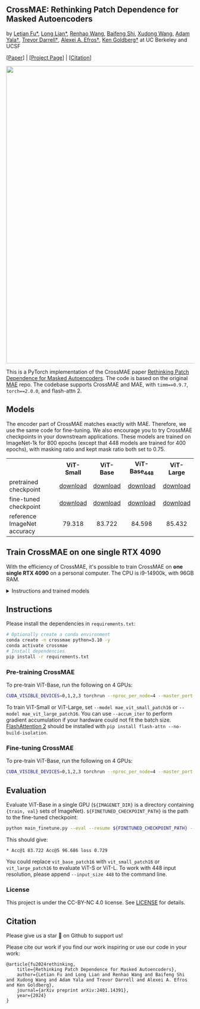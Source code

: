 ## CrossMAE: Rethinking Patch Dependence for Masked Autoencoders
by <a href="https://max-fu.github.io">Letian Fu*</a>, <a href="https://tonylian.com">Long Lian*</a>, <a href="https://renwang435.github.io">Renhao Wang</a>, <a href="https://bfshi.github.io">Baifeng Shi</a>, <a href="https://people.eecs.berkeley.edu/~xdwang">Xudong Wang</a>, <a href="https://www.adamyala.org">Adam Yala†</a>, <a href="https://people.eecs.berkeley.edu/~trevor">Trevor Darrell†</a>, <a href="https://people.eecs.berkeley.edu/~efros">Alexei A. Efros†</a>, <a href="https://goldberg.berkeley.edu">Ken Goldberg†</a> at UC Berkeley and UCSF

[[Paper](https://arxiv.org/abs/2401.14391)] | [[Project Page](https://crossmae.github.io/)] | [[Citation](#citation)]


<p align="center">
  <img src="https://crossmae.github.io/crossmae2.jpg" width="800">
</p>

This is a PyTorch implementation of the CrossMAE paper [Rethinking Patch Dependence for Masked Autoencoders](https://crossmae.github.io/). The code is based on the original [MAE](https://github.com/facebookresearch/mae) repo. The codebase supports CrossMAE and MAE, with `timm==0.9.7`, `torch==2.0.0`, and flash-attn 2.

## Models
The encoder part of CrossMAE matches exactly with MAE. Therefore, we use the same code for fine-tuning. We also encourage you to try CrossMAE checkpoints in your downstream applications. These models are trained on ImageNet-1k for 800 epochs (except that 448 models are trained for 400 epochs), with masking ratio and kept mask ratio both set to 0.75.

<table><tbody>
<!-- START TABLE -->
<!-- TABLE HEADER -->
<th valign="bottom"></th>
<th valign="bottom">ViT-Small</th>
<th valign="bottom">ViT-Base</th>
<th valign="bottom">ViT-Base<sub>448</sub></th>
<th valign="bottom">ViT-Large</th>
<!-- TABLE BODY -->
<tr><td align="left">pretrained checkpoint</td>
<td align="center"><a href='https://huggingface.co/longlian/CrossMAE/resolve/main/vits-mr0.75-kmr0.75-dd12/imagenet-mae-cross-vits-pretrain-wfm-mr0.75-kmr0.75-dd12-ep800-ui.pth?download=true'>download</a></td>
<td align="center"><a href='https://huggingface.co/longlian/CrossMAE/resolve/main/vitb-mr0.75-kmr0.75-dd12/imagenet-mae-cross-vitb-pretrain-wfm-mr0.75-kmr0.75-dd12-ep800-ui.pth?download=true'>download</a></td>
<td align="center"><a href='https://huggingface.co/longlian/CrossMAE/resolve/main/vitb-mr0.75-kmr0.75-dd12-448-400/imagenet-mae-cross-vitb-pretrain-wfm-mr0.75-kmr0.25-dd12-ep400-ui-res-448.pth?download=true'>download</a></td>
<td align="center"><a href='https://huggingface.co/longlian/CrossMAE/resolve/main/vitl-mr0.75-kmr0.75-dd12/imagenet-mae-cross-vitl-pretrain-wfm-mr0.75-kmr0.75-dd12-ep800-ui.pth?download=true'>download</a></td>
</tr>
<tr><td align="left">fine-tuned checkpoint</td>
<td align="center"><a href='https://huggingface.co/longlian/CrossMAE/resolve/main/vits-mr0.75-kmr0.75-dd12/imagenet-mae-cross-vits-finetune-wfm-mr0.75-kmr0.75-dd12-ep800-ui.pth?download=true'>download</a></td>
<td align="center"><a href='https://huggingface.co/longlian/CrossMAE/resolve/main/vitb-mr0.75-kmr0.75-dd12/imagenet-mae-cross-vitb-finetune-wfm-mr0.75-kmr0.75-dd12-ep800-ui.pth?download=true'>download</a></td>
<td align="center"><a href='https://huggingface.co/longlian/CrossMAE/resolve/main/vitb-mr0.75-kmr0.75-dd12-448-400/imagenet-mae-cross-vitb-finetune-wfm-mr0.75-kmr0.25-dd12-ep400-ui-res-448.pth?download=true'>download</a></td>
<td align="center"><a href='https://huggingface.co/longlian/CrossMAE/resolve/main/vitl-mr0.75-kmr0.75-dd12/imagenet-mae-cross-vitl-finetune-wfm-mr0.75-kmr0.75-dd12-ep800-ui.pth?download=true'>download</a></td>
</tr>
<tr><td align="left">reference ImageNet accuracy</td>
<td align="center">79.318</td>
<td align="center">83.722</td>
<td align="center">84.598</td>
<td align="center">85.432</td>
</tr>
</tbody></table>

## Train CrossMAE on **one single RTX 4090**
With the efficiency of CrossMAE, it's possible to train CrossMAE on **one single RTX 4090** on a personal computer. The CPU is i9-14900k, with 96GB RAM.

<details>
  <summary>Instructions and trained models</summary>

The training and fine-tuning command (with `${IMAGENET_DIR}` the directory for imagenet, ViT-S as an example):
```sh
CUDA_VISIBLE_DEVICES=0 OMP_NUM_THREADS=1 torchrun --nproc_per_node=1 --master_port 2780 main_pretrain.py --batch_size 512 --accum_iter 8 --model mae_vit_small_patch16 --norm_pix_loss --blr 1.5e-4 --weight_decay 0.05 --data_path ${IMAGENET_DIR} --num_workers 16 --multi_epochs_dataloader --output_dir output/imagenet-crossmae-vits-pretrain-wfm-mr0.75-kmr0.25-dd12-ep800 --cross_mae --weight_fm --decoder_depth 12 --mask_ratio 0.75 --kept_mask_ratio 0.75 --epochs 800 --warmup_epochs 40 --use_input

CUDA_VISIBLE_DEVICES=0 OMP_NUM_THREADS=1 torchrun --nproc_per_node=1 --master_port 2860 main_finetune.py --batch_size 512 --accum_iter 2 --model vit_small_patch16 --finetune output/imagenet-crossmae-vits-pretrain-wfm-mr0.75-kmr0.25-dd12-ep800/checkpoint.pth --epoch 100 --blr 5e-4 --layer_decay 0.65 --weight_decay 0.05 --drop_path 0.1 --reprob 0.25 --mixup 0.8 --cutmix 1.0 --dist_eval --data_path ${IMAGENET_DIR} --num_workers 12 --output_dir output/imagenet-crossmae-vits-finetune-wfm-mr0.75-kmr0.25-dd12-ep800 --multi_epochs_dataloader
# Reference results:
# * Acc@1 79.462 Acc@5 94.864 loss 0.907
```

<table>
<tbody>
  <!-- START TABLE -->
  <!-- TABLE HEADER -->
  <tr valign="bottom">
    <th align="left">pretrained checkpoint</th>
    <th align="left">fine-tuned checkpoint</th>
    <th align="left">reference ImageNet accuracy</th>
  </tr>
  <!-- TABLE BODY -->
  <tr>
    <td align="center"><a href='https://huggingface.co/longlian/CrossMAE/resolve/main/vits-mr0.75-kmr0.25-dd12/imagenet-mae-cross-vits-pretrain-wfm-mr0.75-kmr0.75-dd12-ep800-ui.pth?download=true'>download</a></td>
    <td align="center"><a href='https://huggingface.co/longlian/CrossMAE/resolve/main/vits-mr0.75-kmr0.25-dd12/imagenet-mae-cross-vits-finetune-wfm-mr0.75-kmr0.75-dd12-ep800-ui.pth?download=true'>download</a></td>
    <td align="center">79.462</td>
  </tr>
</tbody>
</table>

</details>

## Instructions
Please install the dependencies in `requirements.txt`:
```sh
# Optionally create a conda environment
conda create -n crossmae python=3.10 -y
conda activate crossmae
# Install dependencies
pip install -r requirements.txt
```

### Pre-training CrossMAE
To pre-train ViT-Base, run the following on 4 GPUs:
```sh
CUDA_VISIBLE_DEVICES=0,1,2,3 torchrun --nproc_per_node=4 --master_port 1234 main_pretrain.py --batch_size 1024 --model mae_vit_base_patch16 --norm_pix_loss --blr 1.5e-4 --weight_decay 0.05 --data_path ${IMAGENET_DIR} --num_workers 20 --enable_flash_attention2 --multi_epochs_dataloader --output_dir output/imagenet-crossmae-vitb-pretrain-wfm-mr0.75-kmr0.25-dd12-ep800 --cross_mae --weight_fm --decoder_depth 12 --mask_ratio 0.75 --kept_mask_ratio 0.25 --epochs 800 --warmup_epochs 40 --use_input
```

To train ViT-Small or ViT-Large, set `--model mae_vit_small_patch16` or `--model mae_vit_large_patch16`. You can use `--accum_iter` to perform gradient accumulation if your hardware could not fit the batch size. [FlashAttention 2](https://github.com/Dao-AILab/flash-attention) should be installed with `pip install flash-attn --no-build-isolation`.

### Fine-tuning CrossMAE
To pre-train ViT-Base, run the following on 4 GPUs:
```sh
CUDA_VISIBLE_DEVICES=0,1,2,3 torchrun --nproc_per_node=4 --master_port 1234 main_finetune.py --batch_size 256 --model vit_base_patch16 --finetune output/imagenet-crossmae-vitb-pretrain-wfm-mr0.75-kmr0.25-dd12-ep800/checkpoint.pth --epoch 100 --blr 5e-4 --layer_decay 0.65 --weight_decay 0.05 --drop_path 0.1 --reprob 0.25 --mixup 0.8 --cutmix 1.0 --dist_eval --data_path ${IMAGENET_DIR} --output_dir output/imagenet-crossmae-vitb-finetune-wfm-mr0.75-kmr0.25-dd12-ep800 --enable_flash_attention2 --multi_epochs_dataloader
```

## Evaluation
Evaluate ViT-Base in a single GPU (`${IMAGENET_DIR}` is a directory containing `{train, val}` sets of ImageNet). `${FINETUNED_CHECKPOINT_PATH}` is the path to the fine-tuned checkpoint:
```sh
python main_finetune.py --eval --resume ${FINETUNED_CHECKPOINT_PATH} --model vit_base_patch16 --batch_size 16 --data_path ${IMAGENET_DIR}
```
This should give:
```
* Acc@1 83.722 Acc@5 96.686 loss 0.729
```

You could replace `vit_base_patch16` with `vit_small_patch16` or `vit_large_patch16` to evaluate ViT-S or ViT-L. To work with 448 input resolution, please append `--input_size 448` to the command line.

### License

This project is under the CC-BY-NC 4.0 license. See [LICENSE](LICENSE) for details.

## Citation
Please give us a star 🌟 on Github to support us!

Please cite our work if you find our work inspiring or use our code in your work:
```
@article{fu2024rethinking,
    title={Rethinking Patch Dependence for Masked Autoencoders}, 
    author={Letian Fu and Long Lian and Renhao Wang and Baifeng Shi and Xudong Wang and Adam Yala and Trevor Darrell and Alexei A. Efros and Ken Goldberg},
    journal={arXiv preprint arXiv:2401.14391},
    year={2024}
}
```
